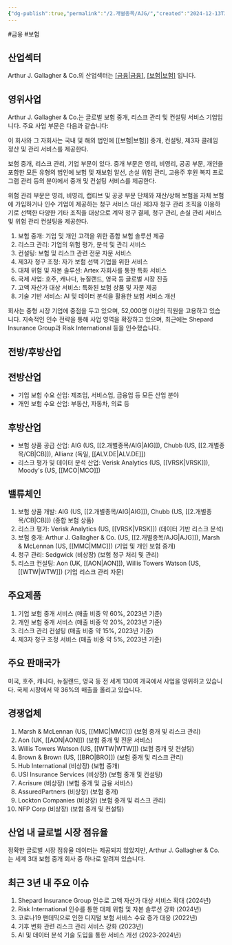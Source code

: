 ```yaml
---
{"dg-publish":true,"permalink":"/2.개별종목/AJG/","created":"2024-12-13T21:48:09.726+09:00","updated":"2025-06-03T20:05:57.509+09:00"}
---
```


#금융 #보험 

## 산업섹터

Arthur J. Gallagher & Co.의 산업섹터는 [[금융\|금융]](Financials), [[보험\|보험]](Insurance) 입니다.

## 영위사업

Arthur J. Gallagher & Co.는 글로벌 보험 중개, 리스크 관리 및 컨설팅 서비스 기업입니다. 주요 사업 부문은 다음과 같습니다:

이 회사와 그 자회사는 국내 및 해외 법인에 [[보험\|보험]] 중개, 컨설팅, 제3자 클레임 정산 및 관리 서비스를 제공한다.  

보험 중개, 리스크 관리, 기업 부문이 있다. 중개 부문은 영리, 비영리, 공공 부문, 개인을 포함한 모든 유형의 법인에 보험 및 재보험 알선, 손실 위험 관리, 고용주 후원 복지 프로그램 관리 등의 분야에서 중개 및 컨설팅 서비스를 제공한다.  
  
위험 관리 부문은 영리, 비영리, 캡티브 및 공공 부문 단체와 재산/상해 보험을 자체 보험에 가입하거나 인수 기업이 제공하는 청구 서비스 대신 제3자 청구 관리 조직을 이용하기로 선택한 다양한 기타 조직을 대상으로 계약 청구 결제, 청구 관리, 손실 관리 서비스 및 위험 관리 컨설팅을 제공한다.


1. 보험 중개: 기업 및 개인 고객을 위한 종합 보험 솔루션 제공
2. 리스크 관리: 기업의 위험 평가, 분석 및 관리 서비스
3. 컨설팅: 보험 및 리스크 관련 전문 자문 서비스
4. 제3자 청구 조정: 자가 보험 선택 기업을 위한 서비스
5. 대체 위험 및 자본 솔루션: Artex 자회사를 통한 특화 서비스
6. 국제 사업: 호주, 캐나다, 뉴질랜드, 영국 등 글로벌 시장 진출
7. 고액 자산가 대상 서비스: 특화된 보험 상품 및 자문 제공
8. 기술 기반 서비스: AI 및 데이터 분석을 활용한 보험 서비스 개선

회사는 중형 시장 기업에 중점을 두고 있으며, 52,000명 이상의 직원을 고용하고 있습니다. 지속적인 인수 전략을 통해 사업 영역을 확장하고 있으며, 최근에는 Shepard Insurance Group과 Risk International 등을 인수했습니다.

## 전방/후방산업

## 전방산업

- 기업 보험 수요 산업: 제조업, 서비스업, 금융업 등 모든 산업 분야
- 개인 보험 수요 산업: 부동산, 자동차, 의료 등

## 후방산업

- 보험 상품 공급 산업: AIG (US, [[2.개별종목/AIG\|AIG]]), Chubb (US, [[2.개별종목/CB\|CB]]), Allianz (독일, [[ALV.DE\|ALV.DE]])
- 리스크 평가 및 데이터 분석 산업: Verisk Analytics (US, [[VRSK\|VRSK]]), Moody's (US, [[MCO\|MCO]])

## 밸류체인

1. 보험 상품 개발: AIG (US, [[2.개별종목/AIG\|AIG]]), Chubb (US, [[2.개별종목/CB\|CB]]) (종합 보험 상품)
2. 리스크 평가: Verisk Analytics (US, [[VRSK\|VRSK]]) (데이터 기반 리스크 분석)
3. 보험 중개: Arthur J. Gallagher & Co. (US, [[2.개별종목/AJG\|AJG]]), Marsh & McLennan (US, [[MMC\|MMC]]) (기업 및 개인 보험 중개)
4. 청구 관리: Sedgwick (비상장) (보험 청구 처리 및 관리)
5. 리스크 컨설팅: Aon (UK, [[AON\|AON]]), Willis Towers Watson (US, [[WTW\|WTW]]) (기업 리스크 관리 자문)

## 주요제품

1. 기업 보험 중개 서비스 (매출 비중 약 60%, 2023년 기준)
2. 개인 보험 중개 서비스 (매출 비중 약 20%, 2023년 기준)
3. 리스크 관리 컨설팅 (매출 비중 약 15%, 2023년 기준)
4. 제3자 청구 조정 서비스 (매출 비중 약 5%, 2023년 기준)

## 주요 판매국가

미국, 호주, 캐나다, 뉴질랜드, 영국 등 전 세계 130여 개국에서 사업을 영위하고 있습니다. 국제 시장에서 약 36%의 매출을 올리고 있습니다.

## 경쟁업체

1. Marsh & McLennan (US, [[MMC\|MMC]]) (보험 중개 및 리스크 관리)
2. Aon (UK, [[AON\|AON]]) (보험 중개 및 전문 서비스)
3. Willis Towers Watson (US, [[WTW\|WTW]]) (보험 중개 및 컨설팅)
4. Brown & Brown (US, [[BRO\|BRO]]) (보험 중개 및 리스크 관리)
5. Hub International (비상장) (보험 중개)
6. USI Insurance Services (비상장) (보험 중개 및 컨설팅)
7. Acrisure (비상장) (보험 중개 및 금융 서비스)
8. AssuredPartners (비상장) (보험 중개)
9. Lockton Companies (비상장) (보험 중개 및 리스크 관리)
10. NFP Corp (비상장) (보험 중개 및 컨설팅)

## 산업 내 글로벌 시장 점유율

정확한 글로벌 시장 점유율 데이터는 제공되지 않았지만, Arthur J. Gallagher & Co.는 세계 3대 보험 중개 회사 중 하나로 알려져 있습니다.

## 최근 3년 내 주요 이슈

1. Shepard Insurance Group 인수로 고액 자산가 대상 서비스 확대 (2024년)
2. Risk International 인수를 통한 대체 위험 및 자본 솔루션 강화 (2024년)
3. 코로나19 팬데믹으로 인한 디지털 보험 서비스 수요 증가 대응 (2022년)
4. 기후 변화 관련 리스크 관리 서비스 강화 (2023년)
5. AI 및 데이터 분석 기술 도입을 통한 서비스 개선 (2023-2024년)